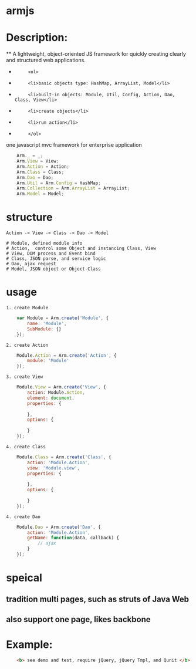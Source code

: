 armjs
=====
# Description:
** A lightweight, object-oriented JS framework for quickly creating clearly and structured web applications.
 *          <ol>
 *          <li>basic objects type: HashMap, ArrayList, Model</li>
 *          <li>built-in objects: Module, Util, Config, Action, Dao, Class, View</li>
 *          <li>create objects</li>
 *          <li>run action</li>
 *          </ol>

one javascript mvc framework for enterprise application
```JavaScript
    Arm._ = _;
    Arm.View = View;
    Arm.Action = Action;
    Arm.Class = Class;
    Arm.Dao = Dao;
    Arm.Util = Arm.Config = HashMap;
    Arm.Collection = Arm.ArrayList = ArrayList;
    Arm.Model = Model;
```
# structure
    Action -> View -> Class -> Dao -> Model
    
    # Module, defined module info
    # Action,  control some Object and instancing Class, View
    # View, DOM process and Event bind
    # Class, JSON parse, and service logic
    # Dao, ajax request
    # Model, JSON object or Object-Class
    
# usage

    1. create Module
```JavaScript
    var Module = Arm.create('Module', {
        name: 'Module',
        SubModule: {}
    });
```
    2. create Action
```JavaScript
    Module.Action = Arm.create('Action', {
        module: 'Module'
    });
```
    3. create View
```JavaScript
    Module.View = Arm.create('View', {
        action: Module.Action,
        element: document,
        properties: {
        
        },
        options: {
        
        }
    });
```
    4. create Class
```JavaScript
    Module.Class = Arm.create('Class', {
        action: 'Module.Action',
        view: 'Module.view',
        properties: {
        
        },
        options: {
        
        }
    });
```
    4. create Dao
```JavaScript
    Module.Dao = Arm.create('Dao', {
        action: 'Module.Action',
        getName: function(data, callback) {
            // ajax
        }
    }); 
```

# speical
 
  ## tradition multi pages, such as struts of Java Web
  ## also support one page, likes backbone


# Example: 
```html
    <b> see demo and test, require jQuery, jQuery Tmpl, and Qunit </b>
```
